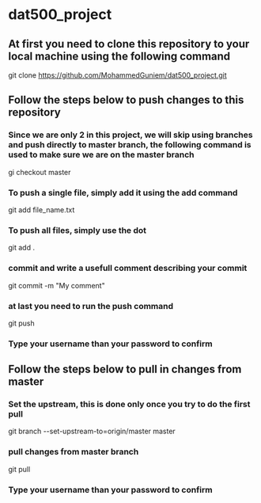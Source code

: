 # dat500_project

## At first you need to clone this repository to your local machine using the following command

git clone https://github.com/MohammedGuniem/dat500_project.git

## Follow the steps below to push changes to this repository

### Since we are only 2 in this project, we will skip using branches and push directly to master branch, the following command is used to make sure we are on the master branch
gi checkout master

### To push a single file, simply add it using the add command
git add file_name.txt

### To push all files, simply use the dot
git add .

### commit and write a usefull comment describing your commit
git commit -m "My comment"

### at last you need to run the push command
git push

### Type your username than your password to confirm


## Follow the steps below to pull in changes from master

### Set the upstream, this is done only once you try to do the first pull
git branch --set-upstream-to=origin/master master
  
### pull changes from master branch
git pull

### Type your username than your password to confirm
